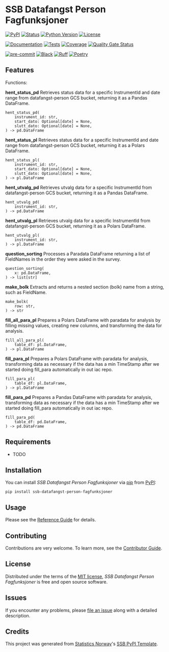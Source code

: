 # SSB Datafangst Person Fagfunksjoner

[![PyPI](https://img.shields.io/pypi/v/ssb-datafangst-person-fagfunksjoner.svg)][pypi status]
[![Status](https://img.shields.io/pypi/status/ssb-datafangst-person-fagfunksjoner.svg)][pypi status]
[![Python Version](https://img.shields.io/pypi/pyversions/ssb-datafangst-person-fagfunksjoner)][pypi status]
[![License](https://img.shields.io/pypi/l/ssb-datafangst-person-fagfunksjoner)][license]

[![Documentation](https://github.com/statisticsnorway/ssb-datafangst-person-fagfunksjoner/actions/workflows/docs.yml/badge.svg)][documentation]
[![Tests](https://github.com/statisticsnorway/ssb-datafangst-person-fagfunksjoner/actions/workflows/tests.yml/badge.svg)][tests]
[![Coverage](https://sonarcloud.io/api/project_badges/measure?project=statisticsnorway_ssb-datafangst-person-fagfunksjoner&metric=coverage)][sonarcov]
[![Quality Gate Status](https://sonarcloud.io/api/project_badges/measure?project=statisticsnorway_ssb-datafangst-person-fagfunksjoner&metric=alert_status)][sonarquality]

[![pre-commit](https://img.shields.io/badge/pre--commit-enabled-brightgreen?logo=pre-commit&logoColor=white)][pre-commit]
[![Black](https://img.shields.io/badge/code%20style-black-000000.svg)][black]
[![Ruff](https://img.shields.io/endpoint?url=https://raw.githubusercontent.com/astral-sh/ruff/main/assets/badge/v2.json)](https://github.com/astral-sh/ruff)
[![Poetry](https://img.shields.io/endpoint?url=https://python-poetry.org/badge/v0.json)][poetry]

[pypi status]: https://pypi.org/project/ssb-datafangst-person-fagfunksjoner/
[documentation]: https://statisticsnorway.github.io/ssb-datafangst-person-fagfunksjoner
[tests]: https://github.com/statisticsnorway/ssb-datafangst-person-fagfunksjoner/actions?workflow=Tests

[sonarcov]: https://sonarcloud.io/summary/overall?id=statisticsnorway_ssb-datafangst-person-fagfunksjoner
[sonarquality]: https://sonarcloud.io/summary/overall?id=statisticsnorway_ssb-datafangst-person-fagfunksjoner
[pre-commit]: https://github.com/pre-commit/pre-commit
[black]: https://github.com/psf/black
[poetry]: https://python-poetry.org/

## Features

Functions:

**hent_status_pd**
Retrieves status data for a specific InstrumentId and date range from datafangst-person GCS bucket, returning it as a Pandas DataFrame.

```
hent_status_pd(
    instrument_id: str,
    start_dato: Optional[date] = None,
    slutt_dato: Optional[date] = None,
) -> pd.DataFrame

```

**hent_status_pl**
Retrieves status data for a specific InstrumentId and date range from datafangst-person GCS bucket, returning it as a Polars DataFrame.

```
hent_status_pl(
    instrument_id: str,
    start_dato: Optional[date] = None,
    slutt_dato: Optional[date] = None,
) -> pl.DataFrame
```

**hent_utvalg_pd**
Retrieves utvalg data for a specific InstrumentId from datafangst-person GCS bucket, returning it as a Pandas DataFrame.

```
hent_utvalg_pd(
    instrument_id: str,
) -> pd.DataFrame
```

**hent_utvalg_pl**
Retrieves utvalg data for a specific InstrumentId from datafangst-person GCS bucket, returning it as a Polars DataFrame.

```
hent_utvalg_pl(
    instrument_id: str,
) -> pl.DataFrame
```

**question_sorting**
Processes a Paradata DataFrame returning a list of FieldNames in the order they were asked in the survey.

```
question_sorting(
    x: pd.DataFrame,
) -> list[str]
```

**make_bolk**
Extracts and returns a nested section (bolk) name from a string, such as FieldName.

```
make_bolk(
    row: str,
) -> str
```

**fill_all_para_pl**
Prepares a Polars DataFrame with paradata for analysis by filling missing values, creating new columns, and transforming the data for analysis.

```
fill_all_para_pl(
    table_df: pl.DataFrame,
) -> pl.DataFrame
```

**fill_para_pl**
Prepares a Polars DataFrame with paradata for analysis, transforming data as necessary if the data has a min TimeStamp after we started doing fill_para automatically in out iac repo.

```
fill_para_pl(
    table_df: pl.DataFrame,
) -> pl.DataFrame
```

**fill_para_pd**
Prepares a Pandas DataFrame with paradata for analysis, transforming data as necessary if the data has a min TimeStamp after we started doing fill_para automatically in out iac repo.

```
fill_para_pd(
    table_df: pd.DataFrame,
) -> pd.DataFrame
```

## Requirements

- TODO

## Installation

You can install _SSB Datafangst Person Fagfunksjoner_ via [pip] from [PyPI]:

```console
pip install ssb-datafangst-person-fagfunksjoner
```

## Usage

Please see the [Reference Guide] for details.

## Contributing

Contributions are very welcome.
To learn more, see the [Contributor Guide].

## License

Distributed under the terms of the [MIT license][license],
_SSB Datafangst Person Fagfunksjoner_ is free and open source software.

## Issues

If you encounter any problems,
please [file an issue] along with a detailed description.

## Credits

This project was generated from [Statistics Norway]'s [SSB PyPI Template].

[statistics norway]: https://www.ssb.no/en
[pypi]: https://pypi.org/
[ssb pypi template]: https://github.com/statisticsnorway/ssb-pypitemplate
[file an issue]: https://github.com/statisticsnorway/ssb-datafangst-person-fagfunksjoner/issues
[pip]: https://pip.pypa.io/

<!-- github-only -->

[license]: https://github.com/statisticsnorway/ssb-datafangst-person-fagfunksjoner/blob/main/LICENSE
[contributor guide]: https://github.com/statisticsnorway/ssb-datafangst-person-fagfunksjoner/blob/main/CONTRIBUTING.md
[reference guide]: https://statisticsnorway.github.io/ssb-datafangst-person-fagfunksjoner/reference.html
